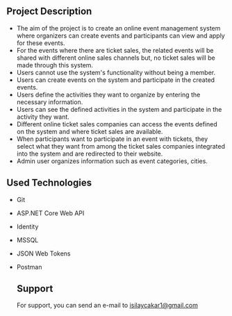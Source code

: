 ## Project Description
- The aim of the project is to create an online event management system where organizers can create events 
and participants can view and apply for these events. 
- For the events where there are ticket sales, the related events will be shared with different
online sales channels but, no ticket sales will be made through this system.
- Users cannot use the system's functionality without being a member.
- Users can create events on the system and participate in the created events.
- Users define the activities they want to organize by entering the necessary information.
- Users can see the defined activities in the system and participate in the activity they want.
- Different online ticket sales companies can access the events defined on the system and where ticket sales are available.
- When participants want to participate in an event with tickets, they select what they want from among the ticket sales companies 
integrated into the system and are redirected to their website.
- Admin user organizes information such as event categories, cities.

## Used Technologies
- Git
- ASP.NET Core Web API
- Identity
- MSSQL
- JSON Web Tokens
- Postman

  ## Support
  For support, you can send an e-mail to isilaycakar1@gmail.com
